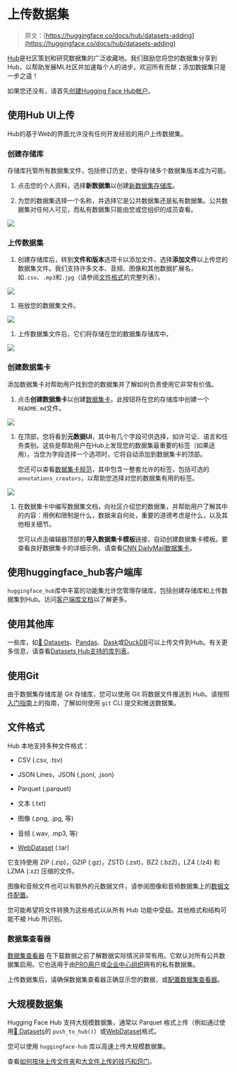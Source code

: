 # 上传数据集

> 原文：[https://huggingface.co/docs/hub/datasets-adding](https://huggingface.co/docs/hub/datasets-adding)

[Hub](https://huggingface.co/datasets)是社区策划和研究数据集的广泛收藏地。我们鼓励您将您的数据集分享到Hub，以帮助发展ML社区并加速每个人的进步。欢迎所有贡献；添加数据集只是一步之遥！

如果您还没有，请首先[创建Hugging Face Hub帐户](https://huggingface.co/join)。

## 使用Hub UI上传

Hub的基于Web的界面允许没有任何开发经验的用户上传数据集。

### 创建存储库

存储库托管所有数据集文件，包括修订历史，使得存储多个数据集版本成为可能。

1.  点击您的个人资料，选择**新数据集**以创建[新数据集存储库](https://huggingface.co/new-dataset)。

1.  为您的数据集选择一个名称，并选择它是公共数据集还是私有数据集。公共数据集对任何人可见，而私有数据集只能由您或您组织的成员查看。

![](../Images/9655a2c631281e18034acb38cfbea5ef.png)

### 上传数据集

1.  创建存储库后，转到**文件和版本**选项卡以添加文件。选择**添加文件**以上传您的数据集文件。我们支持许多文本、音频、图像和其他数据扩展名，如`.csv`、`.mp3`和`.jpg`（请参阅[文件格式](#file-formats)的完整列表）。

![](../Images/fc493c6b6758193361a26aea379f2025.png)

1.  拖放您的数据集文件。

![](../Images/e572cb26342ae7e27eba014eecc89ad4.png)

1.  上传数据集文件后，它们将存储在您的数据集存储库中。

![](../Images/45b3829b0d37be64d6e8ca09fa87e1e1.png)

### 创建数据集卡

添加数据集卡对帮助用户找到您的数据集并了解如何负责使用它非常有价值。

1.  点击**创建数据集卡**以创建[数据集卡](./datasets-cards)。此按钮将在您的存储库中创建一个`README.md`文件。

![](../Images/c9a7532504a3ead3b2ab797a9dc4b0fe.png)

1.  在顶部，您将看到**元数据UI**，其中有几个字段可供选择，如许可证、语言和任务类别。这些是帮助用户在Hub上发现您的数据集最重要的标签（如果适用）。当您为字段选择一个选项时，它将自动添加到数据集卡的顶部。

    您还可以查看[数据集卡规范](https://github.com/huggingface/hub-docs/blob/main/datasetcard.md?plain=1)，其中包含一整套允许的标签，包括可选的`annotations_creators`，以帮助您选择对您的数据集有用的标签。

![](../Images/ac18864100adeff9f11fc582aad0bf85.png)

1.  在数据集卡中编写数据集文档，向社区介绍您的数据集，并帮助用户了解其中的内容：用例和限制是什么，数据来自何处，重要的道德考虑是什么，以及其他相关细节。

    您可以点击编辑器顶部的**导入数据集卡模板**链接，自动创建数据集卡模板。要查看良好数据集卡的详细示例，请查看[CNN DailyMail数据集卡](https://huggingface.co/datasets/cnn_dailymail)。

## 使用huggingface_hub客户端库

`huggingface_hub`库中丰富的功能集允许您管理存储库，包括创建存储库和上传数据集到Hub。访问[客户端库文档](https://huggingface.co/docs/huggingface_hub/index)以了解更多。

## 使用其他库

一些库，如[🤗 Datasets](../datasets/index)、[Pandas](https://pandas.pydata.org/)、[Dask](https://www.dask.org/)或[DuckDB](https://duckdb.org/)可以上传文件到Hub。有关更多信息，请查看[Datasets Hub支持的库列表](./datasets-libraries)。

## 使用Git

由于数据集存储库是 Git 存储库，您可以使用 Git 将数据文件推送到 Hub。请按照[入门指南](repositories-getting-started)上的指南，了解如何使用 `git` CLI 提交和推送数据集。

## 文件格式

Hub 本地支持多种文件格式：

+   CSV (.csv, .tsv)

+   JSON Lines，JSON (.jsonl, .json)

+   Parquet (.parquet)

+   文本 (.txt)

+   图像 (.png, .jpg, 等)

+   音频 (.wav, .mp3, 等)

+   [WebDataset](https://github.com/webdataset/webdataset) (.tar)

它支持使用 ZIP (.zip)，GZIP (.gz)，ZSTD (.zst)，BZ2 (.bz2)，LZ4 (.lz4) 和 LZMA (.xz) 压缩的文件。

图像和音频文件也可以有额外的元数据文件，请参阅图像和音频数据集上的[数据文件配置](./datasets-data-files-configuration#image-and-audio-datasets)。

您可能希望将文件转换为这些格式以从所有 Hub 功能中受益。其他格式和结构可能不被 Hub 所识别。

### 数据集查看器

[数据集查看器](./datasets-viewer) 在下载数据之前了解数据实际情况非常有用。它默认对所有公共数据集启用。它也适用于由[PRO用户](https://huggingface.co/pricing)或[企业中心组织](https://huggingface.co/enterprise)拥有的私有数据集。

上传数据集后，请确保数据集查看器正确显示您的数据，或[配置数据集查看器](./datasets-viewer-configure)。

## 大规模数据集

Hugging Face Hub 支持大规模数据集，通常以 Parquet 格式上传（例如通过使用[🤗 Datasets](../datasets/index)的 `push_to_hub()`）或[WebDataset](https://github.com/webdataset/webdataset)格式。

您可以使用 `huggingface-hub` 库以高速上传大规模数据集。

查看[如何按块上传文件夹](../huggingface_hub/guides/upload#upload-a-folder-by-chunks)和[大文件上传的技巧和窍门](../huggingface_hub/guides/upload#tips-and-tricks-for-large-uploads)。

